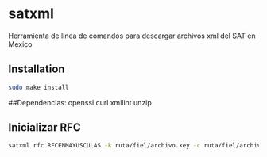 # satxml

Herramienta de linea de comandos para descargar archivos xml del SAT en Mexico


## Installation
``` bash
sudo make install
```
  
##Dependencias:
  openssl
  curl
  xmllint
  unzip
 
 
## Inicializar RFC
``` bash
satxml rfc RFCENMAYUSCULAS -k ruta/fiel/archivo.key -c ruta/fiel/archivo.cer -p fielpass
```
